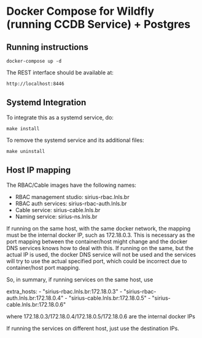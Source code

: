 # Docker Compose for Wildfly (running CCDB Service) + Postgres

## Running instructions

	docker-compose up -d

The REST interface should be available at:

	http://localhost:8446

## Systemd Integration

To integrate this as a systemd service, do:

    make install

To remove the systemd service and its additional files:

    make uninstall

## Host IP mapping

The RBAC/Cable images have the following names:

  - RBAC management studio: sirius-rbac.lnls.br
  - RBAC auth services: sirius-rbac-auth.lnls.br
  - Cable service: sirius-cable.lnls.br
  - Naming service: sirius-ns.lnls.br

If running on the same host, with the same
docker network, the mapping must be the internal
docker IP, such as 172.18.0.3. This is necessary
as the port mapping between the container/host
might change and the docker DNS services knows
how to deal with this. If running on the same,
but the actual IP is used, the docker DNS service
will not be used and the services will try to
use the actual specified port, which could be
incorrect due to container/host port mapping.

So, in summary, if running services on the same
host, use

  extra_hosts:
    - "sirius-rbac.lnls.br:172.18.0.3"
    - "sirius-rbac-auth.lnls.br:172.18.0.4"
    - "sirius-cable.lnls.br:172.18.0.5"
    - "sirius-cable.lnls.br:172.18.0.6"

where 172.18.0.3/172.18.0.4/172.18.0.5/172.18.0.6 are the internal
docker IPs

If running the services on different host, just use
the destination IPs.
